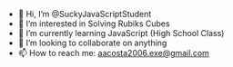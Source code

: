 - 👋 Hi, I’m @SuckyJavaScriptStudent
- 👀 I’m interested in Solving Rubiks Cubes
- 🌱 I’m currently learning JavaScript (High School Class)
- 💞️ I’m looking to collaborate on anything
- 📫 How to reach me: aacosta2006.exe@gmail.com

<!---
SuckyJavaScriptStudent/SuckyJavaScriptStudent is a ✨ special ✨ repository because its `README.md` (this file) appears on your GitHub profile.
You can click the Preview link to take a look at your changes.
--->
